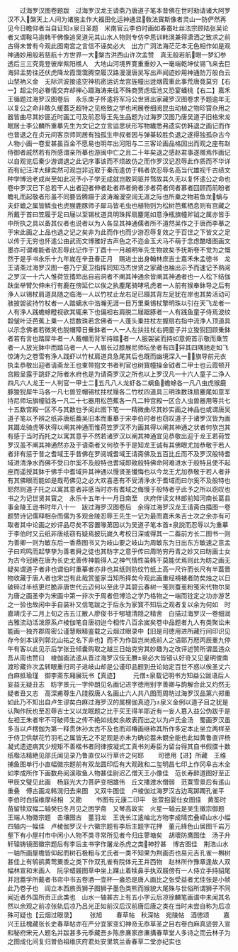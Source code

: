 <!-- { "loadSidebar": true } -->
　　过海罗汉图卷题跋　过海罗汉龙王请斋乃唐道子笔本昔佛在世时勑请诸大阿罗汉不入槃天上人间为诸施主作大福田化运神通显敎法寳斯像者灵山一防俨然再见今日瞻仰者当自证知泉日圣题　米南官云李伯时画如春蚕吐丝法宗顾陆张吴论者又谓鞍马逾韩干佛像追吴道元其山水人物则专仿李思训韩滉兼得潇洒之致求之前古得未曽有今观此图南宫之言信不诬矣必大　出方广洞法海茫茫本无色相作如是观神通妙用般若慈航十方世界一大槃古洪西山许次孟赞　真无般若航眼一梦幻参透后三三究竟登彼岸紫阳樵人　大地山河境界寛重重妙入一毫端乾坤仗锡飞来去巨海舁盂势往还伏虎降龙霞霭霭腾空履汉路漫漫唐吴写出声闻迹妙用神通防万般白云山埜衲义金　无际洪波接逺空神机密运访龙宫旌幢出迓烟霞重此事荒唐竟莫穷【右一】超尘何必眷情交弃却禅心蹑海涛来往不殊商贾虑瑶池又恐宴蟠桃【右二】嘉禾王循题过海罗汉图卷后　永乐庚子怀逺将军冯公世贤出家藏罗汉图卷求予题逾年无以复公之命非敢久缓葢乏超特之见格致之学也闲展卷细阅昆虫动植之物珍寳杂用之器皆曲尽其妙匪近时画工可及前忍辱王先生品题为过海罗汉图乃唐吴道子旧格宋龙眠居士李公麟所重摹先生为文记之立言运思状形写物纎悉弗遗实仿韩退之画记而作也昔退之在贞元间客京师同居有独孤生申叔者因与弹棊较胜负退之遂得独孤杂古今人物小画一卷爱甚虽百金不愿易也明年出河阳与二三客论画品格因出而观之座有赵侍御者戚然若有所感谓亲所摹也游闽中亡之且二十年矣退之感赵君事遂赠焉作画记以自观览后秦少游谓退之此记序事该而不烦故仿之而作罗汉记忍辱此作质而不华详而有纪汪洋大肆奕然可观岂非近取于秦而逺仿于韩者欤忍辱名高当代雄视千古绩文种学博洽老成尚至如此况予小子学无成就岂敢同驱并骛故其久无以复怀逺公之命也卷中罗汉已下总若干人出者迎者伸者赴者昻者俯者涉者荷者伺者慕者回顾而前盼者瞻礼而起敬者形虽不同要皆腾蹑于波涛瀚漫空阔无涯之际也所乗之物若鱼龙螭与夫虾蟾之属皆鳞虫也虎猴鹿豚师子犀马皆毛虫也植物则为松树芭蕉栖息则有宫藏之所戴于首曰笠履于足曰屦以至锡杖道具明珠挥扇麈尾如意浄瓶旗幢斧钺之属亦皆手中所执之具以备其仪者也说者以为人各显其神通儒者所不道然吴作之于唐而李摹之于宋此画之上品也退之记之矣非为此而作也而少游忍辱复效之于百世之下皆文之足以传于无穷也怀逺公由武而文博雅好古声色之不迩金玉犬马不萌于念虑酷嗜图画文墨亦可谓难能者欤忍辱此记作于丁酉十一月越明年先生物故矣予抚斯卷不觉为之慨然于是乎书永乐十九年嵗在辛丑春正月　赐进士出身翰林庶吉士嘉禾朱孟徳书　龙王请斋过海罗汉图一卷乃宁夏卫指挥同知冯杰世贤之家藏也袖出示予而速记予熟阅之罗汉一十六人惟荷笠搘笻出自岩洞者不阐其神通余皆阐其神通者也一人松下结伽趺坐举臂欠伸未行有鹿在傍延伫以俟之执麈尾骑哮吼虎者一人前有猴奉鉢导之后有浄人以锡杖肩道具随之临海一人以竹杖止龙右足已蹑其背左足犹在岸也其势活动可骇披袈裟持竹杖者一人踏螭水中浩瀚无涯一目万里乗锡杖擎明珠以引在天飞龙者一人有浄人践蟾蜍瞪视欲其辄来下也偏袒右肩脱二屦踞豚者一人有践鱼童子侍焉波纹縠皱叶泛芭蕉上乗一人捻数珠若念佛者一人蓬头乗拄杖左握扇右指中流浄人顶道具以示念佛者若微笑也脱帽障日乗鉢者一人一人左扶拄杖右拥童子并立狻猊回顾乗鉢者若有言也踏犀牛者一人戴帽而背军持踏者一人服袈裟而持如意俯首示敬而乗笠者一人放光鉢中而踏马者一人一人眉长过膝展尼师坛坐者有四舁其四隅驰走如飞惊涛为之卷雪有浄人践虾以竹杖肩道具急尾其后也既而幽境深入一旗导前元衣执圭恭敬出迎者请斋龙王也束带抱文书者判官也树寳幢操金钺者二甲士也云霞顿开宫殿呈露于跳虾之际者水府也是为请斋罗汉之所也以上罗汉凡一十六人童子二浄人四凡六人龙王一人判官一甲士二五凡八人龙虾各二螭鱼蟾蜍各一凡八虫虎猴鹿豚狻猊犀牛马各一凡七兽笠帽锡杖拄杖屦各二竹杖四道具三明珠数珠扇麈尾如意军持尼师坛旗幢钺各一凡二十七器用松芭蕉各一凡二种宫殿一区合人虫兽器用等共七十五数宫殿一区不与其数也予阅此图下笔一一精微曲尽其妙实画之神品也或谓唐吴道子笔以予辨之纸非唐纸葢吴旧本而重摹于宋李伯时者也窃叹道子于诸罗汉皆为画其蹑龙骑虎等状得以阐其神通而惟荷笠罗汉不为画其得以阐其神通之状者何欤岂其有感于当时而托之以寓其意乎不然若诸罗汉以阐其神通宜见恭敬出迎于龙王若荷笠罗汉虽不阐其神通然亦及于请斋者又何欤予于是知龙王诚有其佛眼尤加恭敬于若人者非有惩于昔之耆域王乎昔佛在罗阅城耆域王请斋佛及五百比丘而不及罗汉般特耆域进清浄水而佛不受曰尔奚不及般特也耆域即致般特佛命阿难进水于般特且使不起座而遥授其鉢于佛手中耆域异其神通以慢贤圣懴悔也以今龙王尤加恭敬于若人者非有其佛眼而能如是哉苟佛见之必大欢喜恶有不受清浄水于耆域而曰尔奚不及般特也耶然则道子托之以寓其意者非感当时亦有耆域之侮慢于般特者乎此予之所以窃叹也书之为记世贤其寳之　永乐十五年十一月日南至　庆府伴读文林郎前知河南长葛县事金陵王逊书时年八十一　跋过海罗汉图卷后　余得过海罗汉龙王请斋白描图一卷题赞诗记儒释相杂而儒为多观金陵忍辱王先生一记为最而嘉禾朱吉士次之余亦有可取者其中论画之妙评品尽矣不容置喙苐因以为吴道子笔本首泉説而忍辱以为重摹于李伯时又云纸非唐纸窃有疑焉披玩嵗久考校日深或得其一二葢前方长二图书一则为善卿一则为敏东后一香鼎图书又为岐山要之岐山为周敏东为日出东方敏速之意孟子曰鸡鸣而起孳孳为善者舜之徒也其昉字之意乎传曰周昉穷丹青之妙又曰昉画士女为古今冠絶在唐为长史尤善传神能得人之神气情性虽韩干莫能优焉则此为昉之画无疑矣谓道子者非也谓伯时重摹者亦非也其纸则防纹竹纸上高一尺许而长尺有半葢晋物收藏于唐人者也宋岂有此哉赏鉴家当知所择矣今观此画重经褙裱者防矣烛之以日破碎过半纸更烂脆非唐世代云迈何以至此乎其碧云春树一笺则蚕茧粉笺宋代物尔吴为唐之画圣李为宋画中第一非次于周者但博洽之学乃格物之一端而铨定之功亦游艺之一验也故闲中手自装补又信笔跋之于后永为家寳不知后之观者复以余为何如　时嘉靖戊子二月上旬之吉五江散人廖俊书于郇墟清隠之精舍　白描过海罗汉一卷细润古雅流动活泼原系卢棱伽笔自唐初迨今相传八百余嵗矣卷中品题者九人有类聚讼未能画一独齐郡周密公谨慧眼精鉴载之云烟过眼录中【旧是司徳用进所藏行间印识见存今刻本误列郭北山祐之名下非也】而不为作跋岂尚惑前人之语耶万厯丙辰重九停午有客以此见示后学张丑倾囊购取之越三日始克穷其妙趣为之改评述赞所谓虽违众吾从周也赞曰　棱伽画法逺从晋过海罗汉伎无賸泉必大皆错认好竒又见皇明俊南渡珍藏许次孟转眼重归司子进岐山却是公谨印品题到丑论始定百世不惑以俟圣丈六白麻抵瑜瑾　御李斋东厢展玩书【真迹】
　　元僧泉载记明书方知益公跋语后人妄益无疑丑志　昉字景元一字仲朗见名画记进字徳用别字善卿与韵解合此又灼然无疑者丑又志　高深甫尊生八牋叙唐人名画止六人共八图而周昉过海罗汉品第六郑重如此乃不知出自卢生谬矣白麻过海罗汉的属楞伽真迹乃泉义金例以道子目之犹是认陶作阮也至忍辱吉士又以龙眠题之比于买王得羊耶近有一妄人簒入益公伪跋于是左袒王朱者牢不可破师生之传不絶如线矣余故表而出之以为卢氏金汤　蜀画罗汉虽多当以卢楞伽为第一释贯休孙太古不及也而邓椿画继称其所作多定本止坐立两样至于侍卫供献花竹羽毛之属皆无之不足观是亦未为确论葢未覩全能也此如黄鲁直评杨凝式遗迹病其少规矩不善楷书者同律按凝式工真书刘寿臣为留台得其自书假牒十数纸楷法精絶见邵氏闻见录乃鲁直仅以行草许之何耶
　　司徳用【进】所藏　王维捕鱼图单行小直幅徽宗题前有双龙圆印后有大观政和二玺明昌七印上作冈阜古木全如李成所作下画数舟阅溪取鱼人物甚佳尉迟乙僧天王小像佳　范长寿醉道图好至正甲辰文璧见此画　杨庭光大力菩萨变相雄伟　丘文播渡水僧弱　范寛雪景后有逺山重叠　傅古画龙韩滉归去来图　又双牛图佳　卢棱伽过海罗汉古边鸾踯躅孔雀平　李伯时白描维摩经相　又勘
　　书图有元康二印平　张萱抱婴仕女图佳　黄筌时苗留犊双幅二轴癸巳冬月见之困学斋　又琴高故实　火星一轴云是吴生徽宗御题　王端人物徽宗题　击壤图古　董羽龙　王诜长江逺岫北方物李成晴峦叠嶂山水小幅四轴内一幅佳　卢棱伽罗汉十六徽宗题有李后主题字花押　董元綘色山居图千岩万壑下有小屋村市中闲小人物不类寻常所见者今归庄蓼塘矣　胡瓌防鹰图佳　汤子升轩辕铸镜图徽宗题后有李后主书字作屠龙杀虎之类神狞甚　博古图佳　荆浩山水一轴所画屋檐皆仰起而树石极粗与尤氏者一类不知果为荆画否也易元吉孔雀一槲树甚佳上有鸲鹆黄莺粟黍之类下作双孔雀有院体元王井西物　赵林所作豫章逢故人双幅林宣和末画人　阮孚蜡屐图草中坐上踝止着犊鼻手执双屐傍有一人侍立手持貂尾并冠葢孚所戴者书帘中书五卷酒一壶杯一盎恐是唐人画比之张受益者尤佳张是小帧此乃卷子也　阎立本西旅贡狮子图狮子墨色类熊而猴貌大尾殊与世俗所谓狮子不同闻近者外国所贡正此类也　山水一轴甚古上有五小字云后凉徐麟笔画谱中未闻其名然以余观之前凉张轨后凉乃吕光正如前汉后汉前唐后唐之类在当时未尝自称为后凉殊可疑也【云烟过眼录】
　　张旭
　　春草帖　秋深帖　宛陵帖　酒徳颂
　　嘉兴王廷槐藏张长史春草帖亦在严分宜家变幻神竒无忝草圣之目右卷白麻真迹尝入宣和秘府宋元人题名并跋甚多元季藏吾乡陈彦亷家彦亷搆春草堂人多诗之而云林子为之图成化间复归曽伯祖维庆府君处安里筑兰香春草二堂亦纪实也
